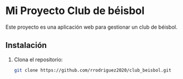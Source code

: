 # Mi Proyecto Club de béisbol

Este proyecto es una aplicación web para gestionar un club de béisbol.

## Instalación

1. Clona el repositorio:
   ```bash
   git clone https://github.com/rrodriguez2020/club_beisbol.git
